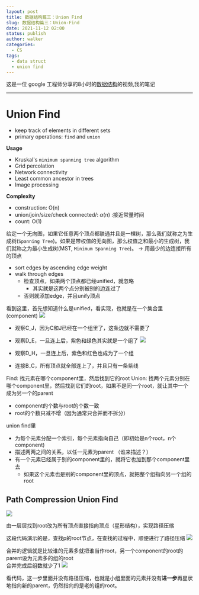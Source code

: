 ```yaml
---
layout: post
title: 数据结构篇三：Union Find
slug: 数据结构篇三：Union-Find
date: 2021-11-12 02:00
status: publish
author: walker
categories: 
  - CS
tags:
  - data struct
  - union find
---
```


这是一位 google 工程师分享的8小时的[数据结构](https://www.youtube.com/watch?v=RBSGKlAvoiM)的视频,我的笔记

-----

# Union Find

* keep track of elements in different sets
* primary operations: `find` and `union`

**Usage**

* Kruskal's `minimum spanning tree` algorithm
* Grid percolation
* Network connectivity
* Least common ancestor in trees
* Image processing

**Complexity**
* construction: O(n)
* union/join/size/check connected/: $\alpha$(n) :接近常量时间
* count: O(1)

给定一个无向图，如果它任意两个顶点都联通并且是一棵树，那么我们就称之为生成树(`Spanning Tree`)。如果是带权值的无向图，那么权值之和最小的生成树，我们就称之为最小生成树(MST, `Minimum Spanning Tree`)。
-> 用最少的边连接所有的顶点

* sort edges by ascending edge weight
* walk through edges
    * 检查顶点，如果两个顶点都已经unified，就忽略
        * 其实就是这两个点分别被别的边连过了
    * 否则就添加edge，并且unify顶点

看到这里，首先想知道什么是unified，看实现，也就是在一个集合里(component)
![](../assets/1859625-a4f39c808d78f8ee.png)

* 观察C_J，因为C和J已经在一个组里了，这条边就不需要了
* 观察D_E，一旦连上后，紫色和绿色其实就是一个组了
![](../assets/1859625-9fbda901cd75db13.png)

* 观察D_H，一旦连上后，紫色和红色也成为了一个组
* 连接B_C，所有顶点就全部连上了，并且只有一条紫线

Find: 找元素在哪个component里，然后找到它的root
Union: 找两个元素分别在哪个component里，然后找到它们的root，如果不是同一个root，就让其中一个成为另一个的parent

* component的个数与root的个数一致
* root的个数只减不增（因为通常只合并而不拆分）

union find里
* 为每个元素分配一个索引，每个元素指向自己（即初始是n个root，n个component)
* 描述两两之间的关系，以任一元素为parent （谁来描述？）
* 有一个元素已经属于别的component里的，就将它也加到那个component里去
    * 如果这个元素也是别的component里的顶点，就把整个组指向另一个组的root


## Path Compression Union Find
![](../assets/1859625-3e8c2a735b8429ce.png)

由一层层找到root改为所有顶点直接指向顶点（星形结构），实现路径压缩

这段代码演示的是，查找p的root节点，在查找的过程中，顺便进行了路径压缩
![](../assets/1859625-0ba57aa842233469.png)

合并的逻辑就是比较谁的元素多就把谁当作root，另一个component的root的parent设为元素多的组的root    
合并完成后组数就少了1
![](../assets/1859625-9821cff4bb811594.png)

看代码，这一步里面并没有路径压缩，也就是小组里面的元素并没有**进一步**再星状地指向新的parent，仍然指向的是老的组的root。
